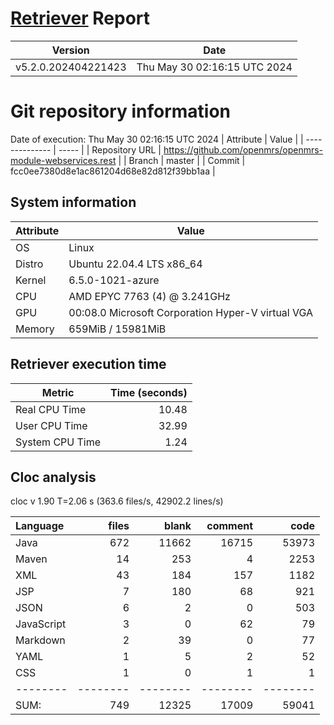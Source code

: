 # [Retriever](https://github.com/PalladioSimulator/Palladio-ReverseEngineering-Retriever) Report
| Version | Date |
| ------- | ---- |
| v5.2.0.202404221423 | Thu May 30 02:16:15 UTC 2024 |

# Git repository information
Date of execution: Thu May 30 02:16:15 UTC 2024
|    Attribute   | Value |
| -------------- | ----- |
| Repository URL | https://github.com/openmrs/openmrs-module-webservices.rest |
| Branch         | master |
| Commit         | fcc0ee7380d8e1ac861204d68e82d812f39bb1aa |


## System information
| Attribute | Value |
| --------- | ----- |
| OS | Linux  |
| Distro | Ubuntu 22.04.4 LTS x86_64  |
| Kernel | 6.5.0-1021-azure  |
| CPU | AMD EPYC 7763 (4) @ 3.241GHz  |
| GPU | 00:08.0 Microsoft Corporation Hyper-V virtual VGA  |
| Memory | 659MiB / 15981MiB  |

## Retriever execution time
| Metric | Time (seconds) |
| --- | ---: |
| Real CPU Time | 10.48 |
| User CPU Time | 32.99 |
| System CPU Time | 1.24 |
<!--
Explainations:
- __Real CPU Time__: actual time the command has run (can be less than total time spent in user and system mode for multi-threaded processes)
- __User CPU Time__: time the command has spent running in user mode
- __System CPU Time__: time the command has spent running in system or kernel mode
-->

## Cloc analysis
cloc v 1.90  T=2.06 s (363.6 files/s, 42902.2 lines/s)

Language|files|blank|comment|code
:-------|-------:|-------:|-------:|-------:
Java|672|11662|16715|53973
Maven|14|253|4|2253
XML|43|184|157|1182
JSP|7|180|68|921
JSON|6|2|0|503
JavaScript|3|0|62|79
Markdown|2|39|0|77
YAML|1|5|2|52
CSS|1|0|1|1
--------|--------|--------|--------|--------
SUM:|749|12325|17009|59041
